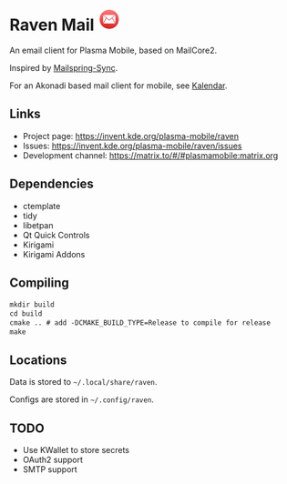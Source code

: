 <!--
- SPDX-FileCopyrightText: None
- SPDX-License-Identifier: CC0-1.0
-->

# Raven Mail <img src="logo.png" width="40" />

An email client for Plasma Mobile, based on MailCore2.

Inspired by [Mailspring-Sync](https://github.com/Foundry376/Mailspring-Sync).

For an Akonadi based mail client for mobile, see [Kalendar](https://invent.kde.org/pim/kalendar).

## Links
* Project page: https://invent.kde.org/plasma-mobile/raven
* Issues: https://invent.kde.org/plasma-mobile/raven/issues
* Development channel: https://matrix.to/#/#plasmamobile:matrix.org

## Dependencies
* ctemplate
* tidy
* libetpan
* Qt Quick Controls
* Kirigami
* Kirigami Addons

## Compiling

```
mkdir build
cd build
cmake .. # add -DCMAKE_BUILD_TYPE=Release to compile for release
make
```

## Locations

Data is stored to `~/.local/share/raven`.

Configs are stored in `~/.config/raven`.

## TODO
* Use KWallet to store secrets
* OAuth2 support
* SMTP support
